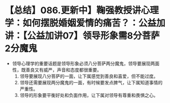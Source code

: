 # 【总结】086.更新中】鞠强教授讲心理学：如何摆脱婚姻爱情的痛苦？：公益加讲：【公益加讲07】领导形象需8分菩萨2分魔鬼

-   领导心理学的重要话题是领导形象必须八分菩萨两分魔鬼，领导要展现两面性，既善良又有威严，声音和态度都很重要。
    1.  领导要展现八分菩萨的一面，让下属感觉到善良和喜爱，但不能过度。
    2.  领导还需要展现两分魔鬼的一面，有时候要发点脾气，让下属知道事情的严重性。
    3.  领导的形象要平衡好处和负面作用，让下属对领导有尊重和畏惧之心。